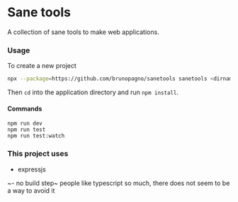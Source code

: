 # Sane tools

A collection of sane tools to make web applications.

### Usage

To create a new project

```sh
npx --package=https://github.com/brunopagno/sanetools sanetools <dirname>
```

Then `cd` into the application directory and run `npm install`.

#### Commands

```
npm run dev
npm run test
npm run test:watch
```

### This project uses

- expressjs

~- no build step~ people like typescript so much, there does not seem to be a way to avoid it
